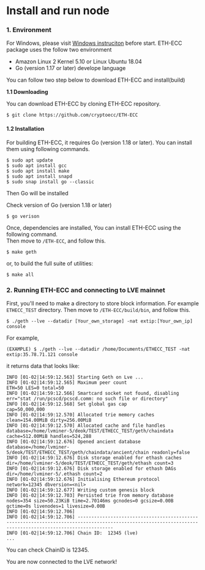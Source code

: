 # Install and run node

### 1. Environment

For Windows, please visit [Windows instruciton](https://github.com/cryptoecc/ETH-ECC/blob/master/docs/eccpow%20windows%20instuction/Windows%20install%20instruction.md) before start. ETH-ECC package uses the follow two environment

* Amazon Linux 2 Kernel 5.10 or Linux Ubuntu 18.04
* Go (version 1.17 or later) develope language

You can follow two step below to download ETH-ECC and install(build)

**1.1 Downloading**

You can download ETH-ECC by cloning ETH-ECC repository.

```
$ git clone https://github.com/cryptoecc/ETH-ECC
```

#### 1.2 Installation

For building ETH-ECC, it requires Go (version 1.18 or later). You can install them using following commands.

```
$ sudo apt update
$ sudo apt install gcc
$ sudo apt install make
$ sudo apt install snapd
$ sudo snap install go --classic
```

Then Go will be installed

Check version of Go (version 1.18 or later)

```
$ go verison
```

Once, dependencies are installed, You can install ETH-ECC using the following command.\
Then move to `/ETH-ECC`, and follow this.

```
$ make geth
```

or, to build the full suite of utilities:

```
$ make all
```



### 2. Running ETH-ECC and connecting to LVE mainnet

First, you'll need to make a directory to store block information. For example `ETHECC_TEST` directory. Then move to `/ETH-ECC/build/bin`, and follow this.

```
$ ./geth --lve --datadir [Your_own_storage] -nat extip:[Your_own_ip] console
```

For example,

```
(EXAMPLE) $ ./geth --lve --datadir /home/Documents/ETHECC_TEST -nat extip:35.78.71.121 console
```

it returns data that looks like:

```
INFO [01-02|14:59:12.563] Starting Geth on Lve ... 
INFO [01-02|14:59:12.565] Maximum peer count                       ETH=50 LES=0 total=50
INFO [01-02|14:59:12.566] Smartcard socket not found, disabling    err="stat /run/pcscd/pcscd.comm: no such file or directory"
INFO [01-02|14:59:12.568] Set global gas cap                       cap=50,000,000
INFO [01-02|14:59:12.570] Allocated trie memory caches             clean=154.00MiB dirty=256.00MiB
INFO [01-02|14:59:12.570] Allocated cache and file handles         database=/home/lvminer-5/deok/TEST/ETHECC_TEST/geth/chaindata cache=512.00MiB handles=524,288
INFO [01-02|14:59:12.676] Opened ancient database                  database=/home/lvminer-5/deok/TEST/ETHECC_TEST/geth/chaindata/ancient/chain readonly=false
INFO [01-02|14:59:12.676] Disk storage enabled for ethash caches   dir=/home/lvminer-5/deok/TEST/ETHECC_TEST/geth/ethash count=3
INFO [01-02|14:59:12.676] Disk storage enabled for ethash DAGs     dir=/home/lvminer-5/.ethash count=2
INFO [01-02|14:59:12.676] Initialising Ethereum protocol           network=12345 dbversion=<nil>
INFO [01-02|14:59:12.677] Writing custom genesis block 
INFO [01-02|14:59:12.703] Persisted trie from memory database      nodes=354 size=50.23KiB time=2.70146ms gcnodes=0 gcsize=0.00B gctime=0s livenodes=1 livesize=0.00B
INFO [01-02|14:59:12.706]  
INFO [01-02|14:59:12.706] --------------------------------------------------------------------------------------------------------------------------------------------------------- 
INFO [01-02|14:59:12.706] Chain ID:  12345 (lve) 
...
```

You can check ChainID is 12345.

You are now connected to the LVE network!
